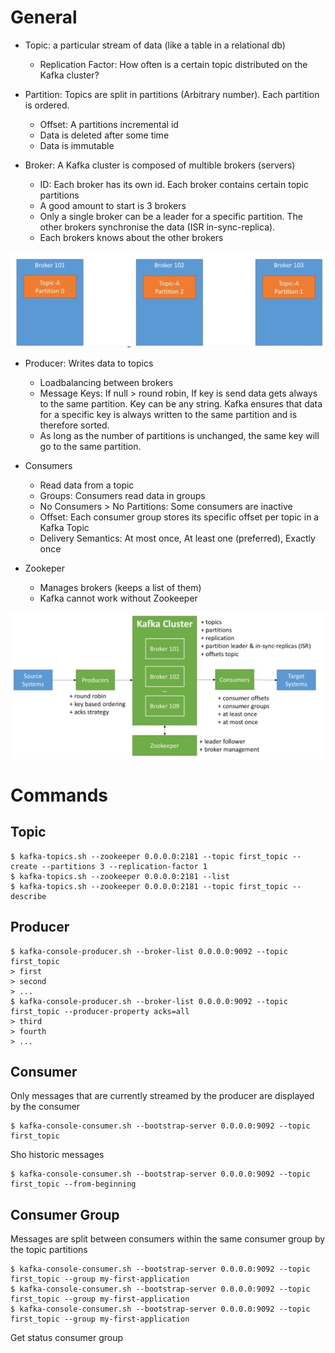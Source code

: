 # General

* Topic: a particular stream of data (like a table in a relational db)
  * Replication Factor: How often is a certain topic distributed on the Kafka cluster?
  
* Partition: Topics are split in partitions (Arbitrary number). Each partition is ordered.
  * Offset: A partitions incremental id
  * Data is deleted after some time
  * Data is immutable

* Broker: A Kafka cluster is composed of multible brokers (servers)
  * ID: Each broker has its own id. Each broker contains certain topic partitions
  * A good amount to start is 3 brokers
  * Only a single broker can be a leader for a specific partition. The other brokers synchronise the data (ISR in-sync-replica).
  * Each brokers knows about the other brokers

![Kafka Brokers](../img/kafka_brokers.jpg)

* Producer: Writes data to topics
  * Loadbalancing between brokers
  * Message Keys: If null > round robin, If key is send data gets always to the same partition. Key can be any string. Kafka ensures that data for a specific key is always written to the same partition and is therefore sorted.
  * As long as the number of partitions is unchanged, the same key will go to the same partition.
    
* Consumers
  * Read data from a topic
  * Groups: Consumers read data in groups
  * No Consumers > No Partitions: Some consumers are inactive
  * Offset: Each consumer group stores its specific offset per topic in a Kafka Topic
  * Delivery Semantics: At most once, At least one (preferred), Exactly once

* Zookeper
  * Manages brokers (keeps a list of them)
  * Kafka cannot work without Zookeeper
  
![Kafka Concepts](../img/kafka_concepts.jpg)

# Commands

## Topic

    $ kafka-topics.sh --zookeeper 0.0.0.0:2181 --topic first_topic --create --partitions 3 --replication-factor 1
    $ kafka-topics.sh --zookeeper 0.0.0.0:2181 --list
    $ kafka-topics.sh --zookeeper 0.0.0.0:2181 --topic first_topic --describe
    
## Producer

    $ kafka-console-producer.sh --broker-list 0.0.0.0:9092 --topic first_topic
    > first
    > second
    > ...
    $ kafka-console-producer.sh --broker-list 0.0.0.0:9092 --topic first_topic --producer-property acks=all
    > third
    > fourth
    > ...
    
## Consumer

Only messages that are currently streamed by the producer are displayed by the consumer

    $ kafka-console-consumer.sh --bootstrap-server 0.0.0.0:9092 --topic first_topic
    
Sho historic messages

    $ kafka-console-consumer.sh --bootstrap-server 0.0.0.0:9092 --topic first_topic --from-beginning
    
## Consumer Group

Messages are split between consumers within the same consumer group by the topic partitions

    $ kafka-console-consumer.sh --bootstrap-server 0.0.0.0:9092 --topic first_topic --group my-first-application
    $ kafka-console-consumer.sh --bootstrap-server 0.0.0.0:9092 --topic first_topic --group my-first-application
    $ kafka-console-consumer.sh --bootstrap-server 0.0.0.0:9092 --topic first_topic --group my-first-application
    
Get status consumer group


